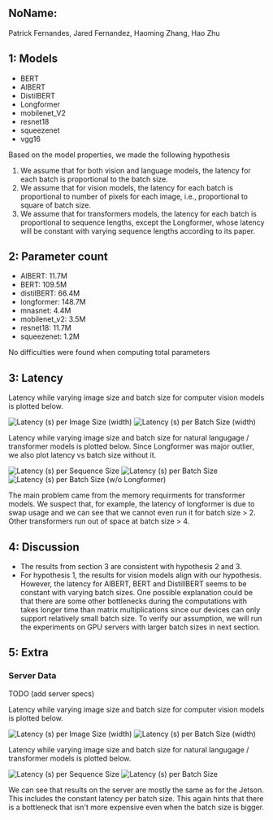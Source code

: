 NoName:
---
Patrick Fernandes, Jared Fernandez, Haoming Zhang, Hao Zhu

1: Models
----
* BERT
* AlBERT
* DistilBERT
* Longformer
* mobilenet_V2
* resnet18
* squeezenet
* vgg16

Based on the model properties, we made the following hypothesis

 1. We assume that for both vision and language models, the latency for each batch is proportional to the batch size.
 2. We assume that for vision models, the latency for each batch is proportional to number of pixels for each image, i.e., proportional to square of batch size.
 3. We assume that for transformers models, the latency for each batch is proportional to sequence lengths, except the Longformer, whose latency will be constant with varying sequence lengths according to its paper. 

2: Parameter count
----

* AlBERT: 11.7M
* BERT: 109.5M
* distilBERT: 66.4M
* longformer: 148.7M
* mnasnet: 4.4M
* mobilenet_v2: 3.5M
* resnet18: 11.7M
* squeezenet: 1.2M

No difficulties were found when computing total parameters

3: Latency
----

Latency while varying image size and batch size for computer vision models is plotted below.

![Latency (s) per Image Size (width)](vision_imgsize.png)
![Latency (s) per Batch Size (width)](vision_batchsize.png)


Latency while varying image size and batch size for natural langugage / transformer models is plotted below. 
Since Longformer was major outlier, we also plot latency vs batch size without it.

![Latency (s) per Sequence Size](nlp_sequencesize.png)
![Latency (s) per Batch Size](nlp_batchsize.png)
![Latency (s) per Batch Size (w/o Longformer)](nlp_batchsize_nolf.png)

The main problem came from the memory requirments for transformer models.
 We suspect that, for example, the latency of longformer is due to swap usage and we can see that we cannot even run it for batch size > 2. 
Other transformers run out of space at batch size > 4.


4: Discussion
----

 * The results from section 3 are consistent with hypothesis 2 and 3. 
 * For hypothesis 1, the results for vision models align with our hypothesis. However, the latency for AlBERT, BERT and DistillBERT seems to be constant with varying batch sizes. One possible explanation could be that there are some other bottlenecks during the computations with takes longer time than matrix multiplications since our devices can only support relatively small batch size. To verify our assumption, we will run the experiments on GPU servers with larger batch sizes in next section. 

5: Extra
----

### Server Data

TODO (add server specs)

Latency while varying image size and batch size for computer vision models is plotted below.

![Latency (s) per Image Size (width)](vision_imgsize_server.png)
![Latency (s) per Batch Size (width)](vision_batchsize_server.png)


Latency while varying image size and batch size for natural langugage / transformer models is plotted below. 

![Latency (s) per Sequence Size](nlp_sequencesize_server.png)
![Latency (s) per Batch Size](nlp_batchsize_server.png)

We can see that results on the server are mostly the same as for the Jetson.
This includes the constant latency per batch size. This again hints that there is a bottleneck that isn't more expensive even when the batch size is bigger.